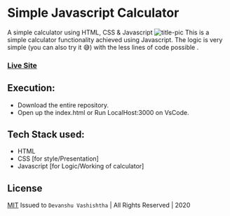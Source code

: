 # Simple Javascript Calculator
 A simple calculator using HTML, CSS &amp; Javascript
 ![title-pic](https://iili.io/dYj0hB.png)
 This is a simple calculator functionality achieved using Javascript. The logic is very simple (you can also try it 😅) with the less lines of code possible .

### [Live Site](https://web-codegrammer-js-calculator.netlify.app)

## Execution:
- Download the entire repository.
- Open up the index.html or Run LocalHost:3000 on VsCode.

## Tech Stack used: 
- HTML
- CSS [for style/Presentation]
- Javascript [for Logic/Working of calculator]

## License 
[MIT](https://github.com/web-codegrammer/Netflix-landing-Page/blob/master/LICENSE)
Issued to ```Devanshu Vashishtha``` | All Rights Reserved | 2020
